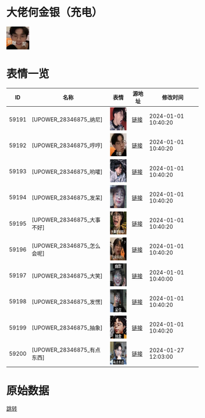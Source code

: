 # 大佬何金银（充电）

<img src="./cover.jpg" height="60" alt="cover" />

# 表情一览

|ID|名称|表情|源地址|修改时间|
|----|----|----|----|----|
|59191|[UPOWER_28346875_纳尼]|<img src="./pic/059191_%5BUPOWER_28346875_纳尼%5D.jpg" height="60" alt="纳尼"/>|[链接](https://i0.hdslb.com/bfs/garb/b4576735387f54a4d434ee7e5fa4da2c506a3494.jpg)|2024-01-01 10:40:20|
|59192|[UPOWER_28346875_哼哼]|<img src="./pic/059192_%5BUPOWER_28346875_哼哼%5D.jpg" height="60" alt="哼哼"/>|[链接](https://i0.hdslb.com/bfs/garb/2f0fb663dc6bfe5fd228864c2c91240fcafa2cde.jpg)|2024-01-01 10:40:20|
|59193|[UPOWER_28346875_哟嚯]|<img src="./pic/059193_%5BUPOWER_28346875_哟嚯%5D.jpg" height="60" alt="哟嚯"/>|[链接](https://i0.hdslb.com/bfs/garb/2c36913bb71e678996ee750b069ffe46a5ec63ab.jpg)|2024-01-01 10:40:20|
|59194|[UPOWER_28346875_发呆]|<img src="./pic/059194_%5BUPOWER_28346875_发呆%5D.jpg" height="60" alt="发呆"/>|[链接](https://i0.hdslb.com/bfs/garb/8e70779674f3bf2c44f72cb20d2a285061e9aff5.jpg)|2024-01-01 10:40:20|
|59195|[UPOWER_28346875_大事不好]|<img src="./pic/059195_%5BUPOWER_28346875_大事不好%5D.jpg" height="60" alt="大事不好"/>|[链接](https://i0.hdslb.com/bfs/garb/af594a71d84516ffc4d2ab1e96db40a86d12b83e.jpg)|2024-01-01 10:40:20|
|59196|[UPOWER_28346875_怎么会呢]|<img src="./pic/059196_%5BUPOWER_28346875_怎么会呢%5D.jpg" height="60" alt="怎么会呢"/>|[链接](https://i0.hdslb.com/bfs/garb/d1cbe487ad02d05067c0700434e54a3149aec679.jpg)|2024-01-01 10:40:20|
|59197|[UPOWER_28346875_大笑]|<img src="./pic/059197_%5BUPOWER_28346875_大笑%5D.jpg" height="60" alt="大笑"/>|[链接](https://i0.hdslb.com/bfs/garb/0b64dc669615fc5e86c17a9a1eabb66d3110b7b9.jpg)|2024-01-01 10:40:00|
|59198|[UPOWER_28346875_发愣]|<img src="./pic/059198_%5BUPOWER_28346875_发愣%5D.jpg" height="60" alt="发愣"/>|[链接](https://i0.hdslb.com/bfs/garb/88ced614158c7bf65ea54098568d47a4339fe26b.jpg)|2024-01-01 10:40:20|
|59199|[UPOWER_28346875_抽象]|<img src="./pic/059199_%5BUPOWER_28346875_抽象%5D.jpg" height="60" alt="抽象"/>|[链接](https://i0.hdslb.com/bfs/garb/3f2e19ca10bd117293895a618acadd395223ea69.jpg)|2024-01-01 10:40:20|
|59200|[UPOWER_28346875_有点东西]|<img src="./pic/059200_%5BUPOWER_28346875_有点东西%5D.jpg" height="60" alt="有点东西"/>|[链接](https://i0.hdslb.com/bfs/garb/6fcca8eb28ce851b3ad697872f15fe6c4961da52.jpg)|2024-01-27 12:03:00|

# 原始数据

[跳转](./raw.json)

